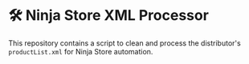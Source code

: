# 🛠️ Ninja Store XML Processor

This repository contains a script to clean and process the distributor's `productList.xml` for Ninja Store automation.

